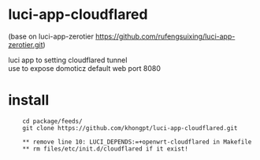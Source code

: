 # luci-app-cloudflared

(base on luci-app-zerotier https://github.com/rufengsuixing/luci-app-zerotier.git)

luci app to setting cloudflared tunnel <br>
use to expose domoticz default web port 8080

# install

        cd package/feeds/
        git clone https://github.com/khongpt/luci-app-cloudflared.git
        
        ** remove line 10: LUCI_DEPENDS:=+openwrt-cloudflared in Makefile
        ** rm files/etc/init.d/cloudflared if it exist!
